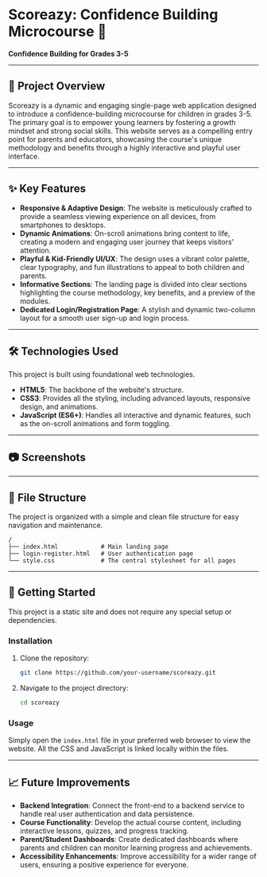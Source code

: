 # Scoreazy: Confidence Building Microcourse 🚀

**Confidence Building for Grades 3-5**

-----

## 📖 Project Overview

Scoreazy is a dynamic and engaging single-page web application designed to introduce a confidence-building microcourse for children in grades 3-5. The primary goal is to empower young learners by fostering a growth mindset and strong social skills. This website serves as a compelling entry point for parents and educators, showcasing the course's unique methodology and benefits through a highly interactive and playful user interface.

-----

## ✨ Key Features

  * **Responsive & Adaptive Design**: The website is meticulously crafted to provide a seamless viewing experience on all devices, from smartphones to desktops.
  * **Dynamic Animations**: On-scroll animations bring content to life, creating a modern and engaging user journey that keeps visitors' attention.
  * **Playful & Kid-Friendly UI/UX**: The design uses a vibrant color palette, clear typography, and fun illustrations to appeal to both children and parents.
  * **Informative Sections**: The landing page is divided into clear sections highlighting the course methodology, key benefits, and a preview of the modules.
  * **Dedicated Login/Registration Page**: A stylish and dynamic two-column layout for a smooth user sign-up and login process.

-----

## 🛠️ Technologies Used

This project is built using foundational web technologies.

  * **HTML5**: The backbone of the website's structure.
  * **CSS3**: Provides all the styling, including advanced layouts, responsive design, and animations.
  * **JavaScript (ES6+)**: Handles all interactive and dynamic features, such as the on-scroll animations and form toggling.

-----

## 📷 Screenshots


-----

## 📂 File Structure

The project is organized with a simple and clean file structure for easy navigation and maintenance.

```
/
├── index.html            # Main landing page
├── login-register.html   # User authentication page
└── style.css             # The central stylesheet for all pages
```

-----

## 🚀 Getting Started

This project is a static site and does not require any special setup or dependencies.

### Installation

1.  Clone the repository:

    ```bash
    git clone https://github.com/your-username/scoreazy.git
    ```

2.  Navigate to the project directory:

    ```bash
    cd scoreazy
    ```

### Usage

Simply open the `index.html` file in your preferred web browser to view the website. All the CSS and JavaScript is linked locally within the files.

-----

## 📈 Future Improvements

  * **Backend Integration**: Connect the front-end to a backend service to handle real user authentication and data persistence.
  * **Course Functionality**: Develop the actual course content, including interactive lessons, quizzes, and progress tracking.
  * **Parent/Student Dashboards**: Create dedicated dashboards where parents and children can monitor learning progress and achievements.
  * **Accessibility Enhancements**: Improve accessibility for a wider range of users, ensuring a positive experience for everyone.